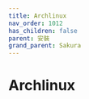 ```yaml
---
title: Archlinux
nav_order: 1012
has_children: false
parent: 安裝
grand_parent: Sakura
---
```



# Archlinux


